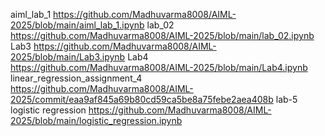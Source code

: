 aiml_lab_1 https://github.com/Madhuvarma8008/AIML-2025/blob/main/aiml_lab_1.ipynb
lab_02 https://github.com/Madhuvarma8008/AIML-2025/blob/main/lab_02.ipynb
Lab3 https://github.com/Madhuvarma8008/AIML-2025/blob/main/Lab3.ipynb
Lab4 https://github.com/Madhuvarma8008/AIML-2025/blob/main/Lab4.ipynb
linear_regression_assignment_4 https://github.com/Madhuvarma8008/AIML-2025/commit/eaa9af845a69b80cd59ca5be8a75febe2aea408b
lab-5 logistic regression https://github.com/Madhuvarma8008/AIML-2025/blob/main/logistic_regression.ipynb
